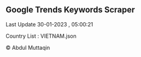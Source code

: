 

## Google Trends Keywords Scraper 
 
Last Update 30-01-2023 , 05:00:21

Country List :
VIETNAM.json



© Abdul Muttaqin 

